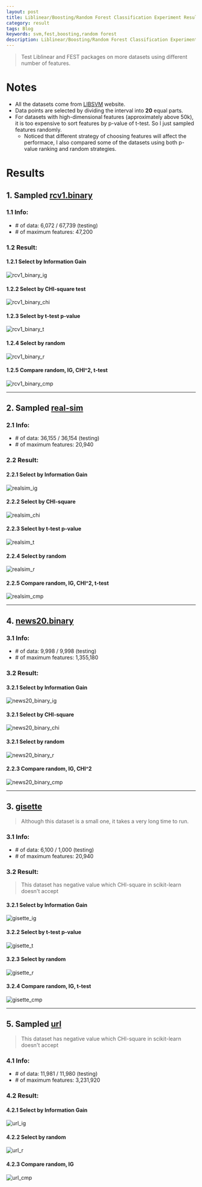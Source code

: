 ```yaml
---
layout: post
title: Liblinear/Boosting/Random Forest Classification Experiment Results 2
category: result
tags: Blog
keywords: svm,fest,boosting,random forest
description: Liblinear/Boosting/Random Forest Classification Experiment Results 2
---
```


> Test Liblinear and FEST packages on more datasets using different number of features.

# Notes

* All the datasets come from [LIBSVM](http://www.csie.ntu.edu.tw/~cjlin/libsvmtools/datasets/) website.
* Data points are selected by dividing the interval into **20** equal parts.
* For datasets with high-dimensional features (approximately above 50k), it is too expensive to sort features by p-value of t-test. So I just sampled features randomly. 
    - Noticed that different strategy of choosing features will affect the performace, I also compared some of the datasets using both p-value ranking and random strategies.

# Results

## 1. Sampled [rcv1.binary](http://www.csie.ntu.edu.tw/~cjlin/libsvmtools/datasets/binary.html#rcv1.binary)

### 1.1 Info:
* \# of data: 6,072 / 67,739 (testing)
* \# of maximum features: 47,200

### 1.2 Result:

#### 1.2.1 Select by Information Gain

![rcv1_binary_ig](http://7xk717.com1.z0.glb.clouddn.com/rcv1_binary_ig.png)

#### 1.2.2 Select by CHI-square test

![rcv1_binary_chi](http://7xk717.com1.z0.glb.clouddn.com/rcv1_binary_chi.png)

#### 1.2.3 Select by t-test p-value 

![rcv1_binary_t](http://7xk717.com1.z0.glb.clouddn.com/rcv1_binary_t.png)

#### 1.2.4 Select by random

![rcv1_binary_r](http://7xk717.com1.z0.glb.clouddn.com/rcv1_binary_r.png)

#### 1.2.5 Compare random, IG, CHI^2, t-test
![rcv1_binary_cmp](http://7xk717.com1.z0.glb.clouddn.com/rcv1_binary_cmp.png)

-------

## 2. Sampled [real-sim](http://www.csie.ntu.edu.tw/~cjlin/libsvmtools/datasets/binary.html#real-sim)

### 2.1 Info:
* \# of data: 36,155 / 36,154 (testing)
* \# of maximum features: 20,940

### 2.2 Result:

#### 2.2.1 Select by Information Gain

![realsim_ig](http://7xk717.com1.z0.glb.clouddn.com/realsim_ig.png)

#### 2.2.2 Select by CHI-square

![realsim_chi](http://7xk717.com1.z0.glb.clouddn.com/realsim_chi.png)

#### 2.2.3 Select by t-test p-value

![realsim_t](http://7xk717.com1.z0.glb.clouddn.com/realsim_all.png)

#### 2.2.4 Select by random

![realsim_r](http://7xk717.com1.z0.glb.clouddn.com/realsim_rall.png)

#### 2.2.5 Compare random, IG, CHI^2, t-test
![realsim_cmp](http://7xk717.com1.z0.glb.clouddn.com/realsim_cmp.png)

-------

## 4. [news20.binary](http://www.csie.ntu.edu.tw/~cjlin/libsvmtools/datasets/binary.html#news20.binary)

### 3.1 Info:
* \# of data: 9,998 / 9,998 (testing)
* \# of maximum features: 1,355,180

### 3.2 Result:

#### 3.2.1 Select by Information Gain

![news20_binary_ig](http://7xk717.com1.z0.glb.clouddn.com/news20_binary_ig.png)

#### 3.2.1 Select by CHI-square

![news20_binary_chi](http://7xk717.com1.z0.glb.clouddn.com/news20_binary_chi.png)

#### 3.2.1 Select by random

![news20_binary_r](http://7xk717.com1.z0.glb.clouddn.com/news20_binary_r.png)

#### 2.2.3 Compare random, IG, CHI^2
![news20_binary_cmp](http://7xk717.com1.z0.glb.clouddn.com/news20_binary_cmp.png)

-------

## 3. [gisette](http://www.csie.ntu.edu.tw/~cjlin/libsvmtools/datasets/binary.html#gisette)

> Although this dataset is a small one, it takes a very long time to run. 

### 3.1 Info:
* \# of data: 6,100 / 1,000 (testing)
* \# of maximum features: 20,940

### 3.2 Result:

> This dataset has negative value which CHI-square in scikit-learn doesn't accept

#### 3.2.1 Select by Information Gain

![gisette_ig](http://7xk717.com1.z0.glb.clouddn.com/gisette_ig.png)

#### 3.2.2 Select by t-test p-value

![gisette_t](http://7xk717.com1.z0.glb.clouddn.com/gisette_t.png)

#### 3.2.3 Select by random

![gisette_r](http://7xk717.com1.z0.glb.clouddn.com/gisette_r.png)

#### 3.2.4 Compare random, IG, t-test
![gisette_cmp](http://7xk717.com1.z0.glb.clouddn.com/gisette_cmp.png)


-------


## 5. Sampled [url](http://www.csie.ntu.edu.tw/~cjlin/libsvmtools/datasets/binary.html#url)

> This dataset has negative value which CHI-square in scikit-learn doesn't accept

### 4.1 Info:
* \# of data: 11,981 / 11,980 (testing)
* \# of maximum features: 3,231,920

### 4.2 Result:

#### 4.2.1 Select by Information Gain

![url_ig](http://7xk717.com1.z0.glb.clouddn.com/url_ig.png)

#### 4.2.2 Select by random

![url_r](http://7xk717.com1.z0.glb.clouddn.com/url_r.png)

#### 4.2.3 Compare random, IG
![url_cmp](http://7xk717.com1.z0.glb.clouddn.com/url_cmp.png)

